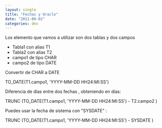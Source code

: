 ```yaml
---
layout: single
title: "Fechas y Oracle"
date: "2011-09-02"
categories: dev
---
```


Los elemento que vamos a utilizar son dos tablas y dos campos

- Tabla1 con alias T1
- Tabla2 con alias T2
- campo1 de tipo CHAR
- campo2 de tipo DATE

Convertir de CHAR a DATE

TO\_DATE(T1.campo1, 'YYYY-MM-DD HH24:MI:SS')

Diferencia de días entre dos fechas , obteniendo en días:

TRUNC (TO\_DATE(T1.campo1, 'YYYY-MM-DD HH24:MI:SS') - T2.campo2 )

Puedes usar la fecha de sistema con "SYSDATE" :

TRUNC (TO\_DATE(T1.campo1, 'YYYY-MM-DD HH24:MI:SS') - SYSDATE )

